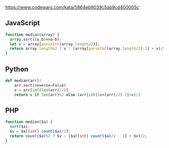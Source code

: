 https://www.codewars.com/kata/5864eb8039c5ab9cd400005c

## JavaScript
```js
function median(array) {
  array.sort((a,b)=>a-b);
  let v = array[parseInt(array.length/2)];
  return array.length%2 ? v : (array[parseInt(array.length/2)-1] + v)/2
}
```

## Python
```python
def median(arr):
    arr.sort(reverse=False)
    v = arr[int(len(arr)/2)]
    return v if len(arr)%2 else (arr[int(len(arr)/2)-1]+v)/2
```

## PHP
```php
function median($a) {
  sort($a);
  $v = $a[(int) count($a)/2];
  return count($a)%2 ? $v : ($a[(int) count($a)/2 - 1] + $v)/2;
}
```